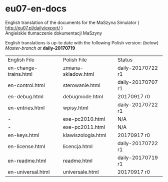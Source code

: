# eu07-en-docs
English translation of the documents for the MaSzyna Simulator ( http://eu07.pl/daily/export/ ) 
<br>Angielskie tłumaczenie dokumentacji MaSzyny 

English translations is up-to date with the following Polish version: (below) <br>
<i>Master-branch at </i><b>daily-20170719</b>
<table>
<tr><td>English File</td><td>Polish File</td><td>Status</td></tr>
<tr><td>en-change-trains.html</td><td>zmiana-skladow.html</td><td>daily-20170722 r1</td></tr>
<tr><td>en-control.html</td><td>sterowanie.html</td><td>daily-20170707 r1</td></tr>
<tr><td>en-debug.html</td><td>debugmode.html</td><td>20170917 r0</td></tr>
<tr><td>en-entries.html</td><td>wpisy.html</td><td>daily-20170722 r1</td></tr>
<tr><td>-</td><td>exe-pc2010.html</td><td>N/A</td></tr>
<tr><td>-</td><td>exe-pc2011.html</td><td>N/A</td></tr>
<tr><td>en-keys.html</td><td>klawiszologia.html</td><td>20170917 r0</td></tr>
<tr><td>en-license.html</td><td>licencja.html</td><td>daily-20170722 r1</td></tr>
<tr><td>en-readme.html</td><td>readme.html</td><td>daily-20170719 r1</td></tr>
<tr><td>en-universal.html</td><td>universale.html</td><td>20170917 r0</td></tr>
</table>
